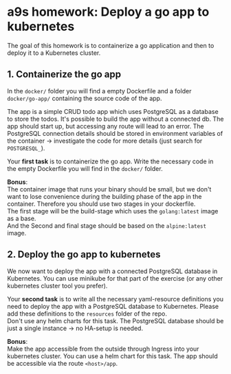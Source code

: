 # a9s homework: Deploy a go app to kubernetes

The goal of this homework is to containerize a go application
and then to deploy it to a Kubernetes cluster.

## 1. Containerize the go app

In the `docker/` folder you will find a empty Dockerfile and a folder `docker/go-app/` containing the source code of the app.

The app is a simple CRUD todo app which uses PostgreSQL as a
database to store the todos. It's possible to build the app without a connected db. The app should start up, but accessing any route will lead to an error.
The PostgreSQL connection details should be stored in environment variables of the container -> investigate the code for more details (just search for `POSTGRESQL_`).

Your **first task** is to containerize the go app.
Write the necessary code in the empty Dockerfile you will find in the `docker/` folder.

**Bonus**:<br/>
The container image that runs your binary should be small, but we don't want to lose convenience during the building phase of the app in the container.
Therefore you should use two stages in your dockerfile.<br />
The first stage will be the build-stage which uses the `golang:latest` image as a base.<br/>
And the Second and final stage should be based on the `alpine:latest` image.

## 2. Deploy the go app to kubernetes

We now want to deploy the app with a connected PostgreSQL database in Kubernetes. You can use minikube for that part of the exercise (or any other kubernetes cluster tool you prefer).

Your **second task** is to write all the necessary yaml-resource definitions you need to deploy the app with a PostgreSQL database to Kubernetes. Please add these definitions to the `resources` folder of the repo.<br/>
Don't use any helm charts for this task. The PostgreSQL database should be just a single instance -> no HA-setup is needed.

**Bonus**:<br/>
Make the app accessible from the outside through Ingress into your kubernetes cluster. You can use a helm chart for this task.
The app should be accessible via the route `<host>/app`.
